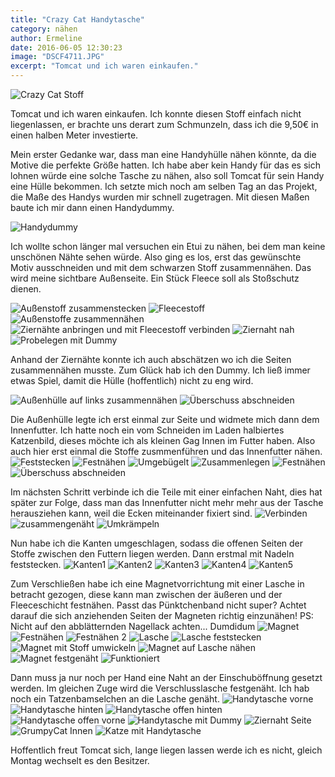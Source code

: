 ```yaml
---
title: "Crazy Cat Handytasche"
category: nähen
author: Ermeline
date: 2016-06-05 12:30:23
image: "DSCF4711.JPG"
excerpt: "Tomcat und ich waren einkaufen."
---
```


![Crazy Cat Stoff](DSCF4669.JPG)

Tomcat und ich waren einkaufen. Ich konnte diesen Stoff einfach nicht liegenlassen, er brachte uns derart zum Schmunzeln, dass ich die 9,50€ in einen halben Meter investierte.

Mein erster Gedanke war, dass man eine Handyhülle nähen könnte, da die Motive die perfekte Größe hatten. Ich habe aber kein Handy für das es sich lohnen würde eine solche Tasche zu nähen, also soll Tomcat für sein Handy eine Hülle bekommen. Ich setzte mich noch am selben Tag an das Projekt, die Maße des Handys wurden mir schnell zugetragen. Mit diesen Maßen baute ich mir dann einen Handydummy.

![Handydummy](DSCF4670.JPG)

Ich wollte schon länger mal versuchen ein Etui zu nähen, bei dem man keine unschönen Nähte sehen würde. Also ging es los, erst das gewünschte Motiv ausschneiden und mit dem schwarzen Stoff zusammennähen. Das wird meine sichtbare Außenseite. Ein Stück Fleece soll als Stoßschutz dienen.

![Außenstoff zusammenstecken](DSCF4672.JPG)
![Fleecestoff](DSCF4676.JPG)
![Außenstoffe zusammennähen](DSCF4677.JPG)
![Ziernähte anbringen und mit Fleecestoff verbinden](DSCF4680.JPG)
![Ziernaht nah](DSCF4681.JPG)
![Probelegen mit Dummy](DSCF4682.JPG)

Anhand der Ziernähte konnte ich auch abschätzen wo ich die Seiten zusammennähen musste. Zum Glück hab ich den Dummy. Ich ließ immer etwas Spiel, damit die Hülle (hoffentlich) nicht zu eng wird.

![Außenhülle auf links zusammennähen](DSCF4683.JPG)
![Überschuss abschneiden](DSCF4685.JPG)

Die Außenhülle legte ich erst einmal zur Seite und widmete mich dann dem Innenfutter. Ich hatte noch ein vom Schneiden im Laden halbiertes Katzenbild, dieses möchte ich als kleinen Gag Innen im Futter haben. Also auch hier erst einmal die Stoffe zusmmenführen und das Innenfutter nähen.
![Feststecken](DSCF4673.JPG)
![Festnähen](DSCF4674.JPG)
![Umgebügelt](DSCF4679.JPG)
![Zusammenlegen](DSCF4686.JPG)
![Festnähen](DSCF4687.JPG)
![Überschuss abschneiden](DSCF4688.JPG)

Im nächsten Schritt verbinde ich die Teile mit einer einfachen Naht, dies hat später zur Folge, dass man das Innenfutter nicht mehr mehr aus der Tasche herausziehen kann, weil die Ecken miteinander fixiert sind.
![Verbinden](DSCF4689.JPG)
![zusammengenäht](DSCF4691.JPG)
![Umkrämpeln](DSCF4692.JPG)


Nun habe ich die Kanten umgeschlagen, sodass die offenen Seiten der Stoffe zwischen den Futtern liegen werden. Dann erstmal mit Nadeln feststecken.
![Kanten1](DSCF4693.JPG)
![Kanten2](DSCF4694.JPG)
![Kanten3](DSCF4695.JPG)
![Kanten4](DSCF4696.JPG)
![Kanten5](DSCF4697.JPG)

Zum Verschließen habe ich eine Magnetvorrichtung mit einer Lasche in betracht gezogen, diese kann man zwischen der äußeren und der Fleeceschicht festnähen. Passt das Pünktchenband nicht super? Achtet darauf die sich anziehenden Seiten der Magneten richtig einzunähen! PS: Nicht auf den abblätternden Nagellack achten... Dumdidum
![Magnet](DSCF4698.JPG)
![Festnähen](DSCF4699.JPG)
![Festnähen 2](DSCF4700.JPG)
![Lasche](DSCF4701.JPG)
![Lasche feststecken](DSCF4702.JPG)
![Magnet mit Stoff umwickeln](DSCF4703.JPG)
![Magnet auf Lasche nähen](DSCF4704.JPG)
![Magnet festgenäht](DSCF4705.JPG)
![Funktioniert](DSCF4706.JPG)

Dann muss ja nur noch per Hand eine Naht an der Einschuböffnung gesetzt werden. Im gleichen Zuge wird die Verschlusslasche festgenäht. Ich hab noch ein Tatzenbamselchen an die Lasche genäht.
![Handytasche vorne](DSCF4711.JPG)
![Handytasche hinten](DSCF4712.JPG)
![Handytasche offen hinten](DSCF4713.JPG)
![Handytasche offen vorne](DSCF4714.JPG)
![Handytasche mit Dummy](DSCF4715.JPG)
![Ziernaht Seite](DSCF4717.JPG)
![GrumpyCat Innen](DSCF4719.JPG)
![Katze mit Handytasche](DSCF4723.JPG)

Hoffentlich freut Tomcat sich, lange liegen lassen werde ich es nicht, gleich Montag wechselt es den Besitzer.

